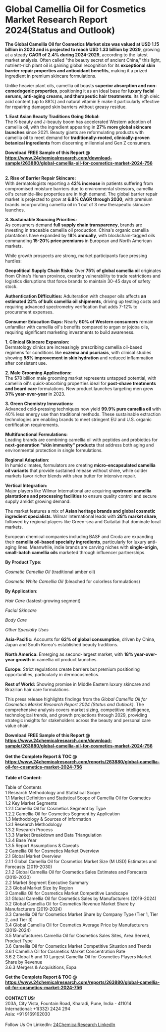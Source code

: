<h1>Global Camellia Oil for Cosmetics Market Research Report 2024(Status and Outlook)</h1><p><strong>The Global Camellia Oil for Cosmetics Market size was valued at USD 1.15 billion in 2023 and is projected to reach USD 1.33 billion by 2029</strong>, growing at a steady <strong>CAGR of 2.4% during 2024-2029</strong>, according to the latest market analysis. Often called "the beauty secret of ancient China," this light, nutrient-rich plant oil is gaining global recognition for its <strong>exceptional skin barrier repair properties and antioxidant benefits</strong>, making it a prized ingredient in premium skincare formulations.</p><p>Unlike heavier plant oils, camellia oil boasts <strong>superior absorption and non-comedogenic properties</strong>, positioning it as an ideal base for <strong>luxury facial serums, anti-aging creams, and therapeutic hair treatments</strong>. Its high oleic acid content (up to 88%) and natural vitamin E make it particularly effective for repairing damaged skin barriers without greasy residue.</p><p><strong>1. East Asian Beauty Traditions Going Global:</strong><br>
The K-beauty and J-beauty boom has accelerated Western adoption of camellia oil, with the ingredient appearing in <strong>27% more global skincare launches</strong> since 2021. Beauty giants are reformulating products with camellia oil to meet demand for <strong>traditionally-rooted, clinically-proven botanical ingredients</strong> from discerning millennial and Gen Z consumers.</p><div><b>Download FREE Sample of this Report @ 
            <a href="https://www.24chemicalresearch.com/download-sample/263880/global-camellia-oil-for-cosmetics-market-2024-756">
            https://www.24chemicalresearch.com/download-sample/263880/global-camellia-oil-for-cosmetics-market-2024-756</a></b></div><br><p><strong>2. Rise of Barrier Repair Skincare:</strong><br>
With dermatologists reporting a <strong>42% increase</strong> in patients suffering from compromised moisture barriers due to environmental stressors, camellia oil's ceramide-like properties are in high demand. The global barrier repair market is projected to grow at <strong>6.8% CAGR through 2030</strong>, with premium brands incorporating camellia oil in 1 out of 3 new therapeutic skincare launches.</p><p><strong>3. Sustainable Sourcing Priorities:</strong><br>
As consumers demand <strong>full supply chain transparency</strong>, brands are investing in traceable camellia oil production. China's organic camellia plantations have expanded by <strong>18% annually</strong>, with blockchain-tagged oils commanding <strong>15-20% price premiums</strong> in European and North American markets.</p><p>While growth prospects are strong, market participants face pressing hurdles:</p><p><strong>Geopolitical Supply Chain Risks:</strong> Over <strong>75% of global camellia oil</strong> originates from China's Hunan province, creating vulnerability to trade restrictions and logistics disruptions that force brands to maintain 30-45 days of safety stock.</p><p><strong>Authentication Difficulties:</strong> Adulteration with cheaper oils affects <strong>an estimated 22% of bulk camellia oil shipments</strong>, driving up testing costs and requiring advanced spectrometry verification that adds 7-12% to procurement expenses.</p><p><strong>Consumer Education Gaps:</strong> Nearly <strong>60% of Western consumers</strong> remain unfamiliar with camellia oil's benefits compared to argan or jojoba oils, requiring significant marketing investments to build awareness.</p><p><strong>1. Clinical Skincare Expansion:</strong><br>
Dermatology clinics are increasingly prescribing camellia oil-based regimens for conditions like <strong>eczema and psoriasis</strong>, with clinical studies showing <strong>58% improvement in skin hydration</strong> and reduced inflammation after consistent use.</p><p><strong>2. Male Grooming Applications:</strong><br>
The $78 billion male grooming market represents untapped potential, with camellia oil's quick-absorbing properties ideal for <strong>post-shave treatments and beard care</strong> formulations. New product launches targeting men grew <strong>31% year-over-year</strong> in 2023.</p><p><strong>3. Green Chemistry Innovations:</strong><br>
Advanced cold-pressing techniques now yield <strong>99.9% pure camellia oil</strong> with 40% less energy use than traditional methods. These sustainable extraction technologies are enabling brands to meet stringent EU and U.S. organic certification requirements.</p><p><strong>Multifunctional Formulations:</strong><br>
	Leading brands are combining camellia oil with peptides and probiotics for <strong>next-generation "skin immunity" products</strong> that address both aging and environmental protection in single formulations.</p><p><strong>Regional Adaptation:</strong><br>
	In humid climates, formulators are creating <strong>micro-encapsulated camellia oil variants</strong> that provide sustained release without shine, while colder markets favor richer blends with shea butter for intensive repair.</p><p><strong>Vertical Integration:</strong><br>
	Major players like Wilmar International are acquiring <strong>upstream camellia plantations and processing facilities</strong> to ensure quality control and secure supply amidst growing demand.</p><p>The market features a mix of <strong>Asian heritage brands and global cosmetic ingredient specialists</strong>. Wilmar International leads with <strong>28% market share</strong>, followed by regional players like Green-sea and Guitaitai that dominate local markets.</p><p>European chemical companies including BASF and Croda are expanding their <strong>camellia oil-based specialty ingredients</strong>, particularly for luxury anti-aging lines. Meanwhile, indie brands are carving niches with <strong>single-origin, small-batch camellia oils</strong> marketed through influencer partnerships.</p><p><strong>By Product Type:</strong></p><p><em>Cosmetic Camellia Oil</em> (traditional amber oil)</p><p><em>Cosmetic White Camellia Oil</em> (bleached for colorless formulations)</p><p><strong>By Application:</strong></p><p><em>Hair Care</em> (fastest-growing segment)</p><p><em>Facial Skincare</em></p><p><em>Body Care</em></p><p><em>Other Specialty Uses</em></p><p><strong>Asia-Pacific:</strong> Accounts for <strong>62% of global consumption</strong>, driven by China, Japan and South Korea's established beauty traditions.</p><p><strong>North America:</strong> Emerging as second-largest market, with <strong>18% year-over-year growth</strong> in camellia oil product launches.</p><p><strong>Europe:</strong> Strict regulations create barriers but premium positioning opportunities, particularly in dermocosmetics.</p><p><strong>Rest of World:</strong> Showing promise in Middle Eastern luxury skincare and Brazilian hair care formulations.</p><p>This press release highlights findings from the <em>Global Camellia Oil for Cosmetics Market Research Report 2024 (Status and Outlook)</em>. The comprehensive analysis covers market sizing, competitive intelligence, technological trends, and growth projections through 2029, providing strategic insights for stakeholders across the beauty and personal care value chain.</p><div><b>Download FREE Sample of this Report @ 
            <a href="https://www.24chemicalresearch.com/download-sample/263880/global-camellia-oil-for-cosmetics-market-2024-756">
            https://www.24chemicalresearch.com/download-sample/263880/global-camellia-oil-for-cosmetics-market-2024-756</a></b></div><br><div><b>Get the Complete Report & TOC @ 
            <a href="https://www.24chemicalresearch.com/reports/263880/global-camellia-oil-for-cosmetics-market-2024-756">
            https://www.24chemicalresearch.com/reports/263880/global-camellia-oil-for-cosmetics-market-2024-756</a></b></div><br>
            <b>Table of Content:</b><p>Table of Contents<br />
1 Research Methodology and Statistical Scope<br />
1.1 Market Definition and Statistical Scope of Camellia Oil for Cosmetics<br />
1.2 Key Market Segments<br />
1.2.1 Camellia Oil for Cosmetics Segment by Type<br />
1.2.2 Camellia Oil for Cosmetics Segment by Application<br />
1.3 Methodology & Sources of Information<br />
1.3.1 Research Methodology<br />
1.3.2 Research Process<br />
1.3.3 Market Breakdown and Data Triangulation<br />
1.3.4 Base Year<br />
1.3.5 Report Assumptions & Caveats<br />
2 Camellia Oil for Cosmetics Market Overview<br />
2.1 Global Market Overview<br />
2.1.1 Global Camellia Oil for Cosmetics Market Size (M USD) Estimates and Forecasts (2019-2030)<br />
2.1.2 Global Camellia Oil for Cosmetics Sales Estimates and Forecasts (2019-2030)<br />
2.2 Market Segment Executive Summary<br />
2.3 Global Market Size by Region<br />
3 Camellia Oil for Cosmetics Market Competitive Landscape<br />
3.1 Global Camellia Oil for Cosmetics Sales by Manufacturers (2019-2024)<br />
3.2 Global Camellia Oil for Cosmetics Revenue Market Share by Manufacturers (2019-2024)<br />
3.3 Camellia Oil for Cosmetics Market Share by Company Type (Tier 1, Tier 2, and Tier 3)<br />
3.4 Global Camellia Oil for Cosmetics Average Price by Manufacturers (2019-2024)<br />
3.5 Manufacturers Camellia Oil for Cosmetics Sales Sites, Area Served, Product Type<br />
3.6 Camellia Oil for Cosmetics Market Competitive Situation and Trends<br />
3.6.1 Camellia Oil for Cosmetics Market Concentration Rate<br />
3.6.2 Global 5 and 10 Largest Camellia Oil for Cosmetics Players Market Share by Revenue<br />
3.6.3 Mergers & Acquisitions, Expa</p><div><b>Get the Complete Report & TOC @ 
            <a href="https://www.24chemicalresearch.com/reports/263880/global-camellia-oil-for-cosmetics-market-2024-756">
            https://www.24chemicalresearch.com/reports/263880/global-camellia-oil-for-cosmetics-market-2024-756</a></b></div><br><b>CONTACT US:</b><br>
            203A, City Vista, Fountain Road, Kharadi, Pune, India - 411014<br>
            International: +1(332) 2424 294<br>
            Asia: +91 9169162030 <br><br>
            Follow Us On LinkedIn: <a href="https://www.linkedin.com/company/24chemicalresearch/">24ChemicalResearch LinkedIn</a>